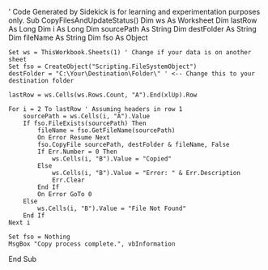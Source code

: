 ' Code Generated by Sidekick is for learning and experimentation purposes only.
Sub CopyFilesAndUpdateStatus()
    Dim ws As Worksheet
    Dim lastRow As Long
    Dim i As Long
    Dim sourcePath As String
    Dim destFolder As String
    Dim fileName As String
    Dim fso As Object

    Set ws = ThisWorkbook.Sheets(1) ' Change if your data is on another sheet
    Set fso = CreateObject("Scripting.FileSystemObject")
    destFolder = "C:\Your\Destination\Folder\" ' <-- Change this to your destination folder

    lastRow = ws.Cells(ws.Rows.Count, "A").End(xlUp).Row

    For i = 2 To lastRow ' Assuming headers in row 1
        sourcePath = ws.Cells(i, "A").Value
        If fso.FileExists(sourcePath) Then
            fileName = fso.GetFileName(sourcePath)
            On Error Resume Next
            fso.CopyFile sourcePath, destFolder & fileName, False
            If Err.Number = 0 Then
                ws.Cells(i, "B").Value = "Copied"
            Else
                ws.Cells(i, "B").Value = "Error: " & Err.Description
                Err.Clear
            End If
            On Error GoTo 0
        Else
            ws.Cells(i, "B").Value = "File Not Found"
        End If
    Next i

    Set fso = Nothing
    MsgBox "Copy process complete.", vbInformation
End Sub
